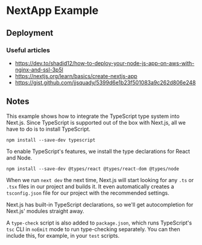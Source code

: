 # NextApp Example


## Deployment

### Useful articles
- https://dev.to/shadid12/how-to-deploy-your-node-js-app-on-aws-with-nginx-and-ssl-3p5l
- https://nextjs.org/learn/basics/create-nextjs-app
- https://gist.github.com/jjsquady/5399d6e1b23f501083a9c262d806e248


## Notes

This example shows how to integrate the TypeScript type system into Next.js. Since TypeScript is supported out of the box with Next.js, all we have to do is to install TypeScript.

```
npm install --save-dev typescript
```

To enable TypeScript's features, we install the type declarations for React and Node.

```
npm install --save-dev @types/react @types/react-dom @types/node
```

When we run `next dev` the next time, Next.js will start looking for any `.ts` or `.tsx` files in our project and builds it. It even automatically creates a `tsconfig.json` file for our project with the recommended settings.

Next.js has built-in TypeScript declarations, so we'll get autocompletion for Next.js' modules straight away.

A `type-check` script is also added to `package.json`, which runs TypeScript's `tsc` CLI in `noEmit` mode to run type-checking separately. You can then include this, for example, in your `test` scripts.
